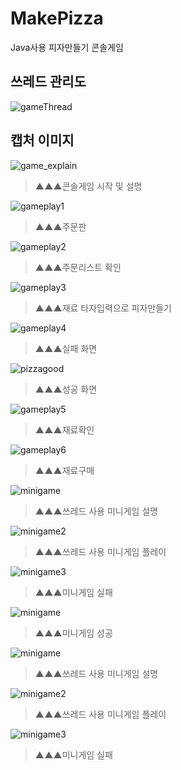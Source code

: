 # MakePizza
Java사용 피자만들기 콘솔게임

쓰레드 관리도
-
![gameThread](./iamge/thread.PNG)

캡처 이미지
-
![game_explain](./iamge/gamestart.PNG)
> ▲▲▲콘솔게임 시작 및 설명

![gameplay1](./iamge/game1.PNG)
> ▲▲▲주문판

![gameplay2](./iamge/game2.PNG)
> ▲▲▲주문리스트 확인

![gameplay3](./iamge/game3.PNG)
> ▲▲▲재료 타자입력으로 피자만들기

![gameplay4](./iamge/game4.PNG)
> ▲▲▲실패 화면

![pizzagood](./iamge/pizzagood.PNG)
> ▲▲▲성공 화면

![gameplay5](./iamge/game5.PNG)
> ▲▲▲재료확인 

![gameplay6](./iamge/game6.PNG)
> ▲▲▲재료구매

![minigame](./iamge/minigame.PNG)
> ▲▲▲쓰레드 사용 미니게임 설명

![minigame2](./iamge/minigame2.PNG)
> ▲▲▲쓰레드 사용 미니게임 플레이

![minigame3](./iamge/minigamelose.PNG)
> ▲▲▲미니게임 실패

![minigame](./iamge/minigamewin.PNG)
> ▲▲▲미니게임 성공

![minigame](./iamge/minigame.PNG)
> ▲▲▲쓰레드 사용 미니게임 설명

![minigame2](./iamge/minigame2.PNG)
> ▲▲▲쓰레드 사용 미니게임 플레이

![minigame3](./iamge/minigamelose.PNG)
> ▲▲▲미니게임 실패
